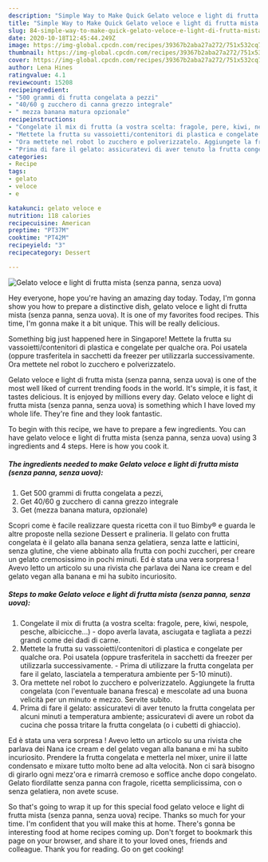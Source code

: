 ```yaml
---
description: "Simple Way to Make Quick Gelato veloce e light di frutta mista (senza panna, senza uova)"
title: "Simple Way to Make Quick Gelato veloce e light di frutta mista (senza panna, senza uova)"
slug: 84-simple-way-to-make-quick-gelato-veloce-e-light-di-frutta-mista-senza-panna-senza-uova
date: 2020-10-18T12:45:44.249Z
image: https://img-global.cpcdn.com/recipes/39367b2aba27a272/751x532cq70/gelato-veloce-e-light-di-frutta-mista-senza-panna-senza-uova-recipe-main-photo.jpg
thumbnail: https://img-global.cpcdn.com/recipes/39367b2aba27a272/751x532cq70/gelato-veloce-e-light-di-frutta-mista-senza-panna-senza-uova-recipe-main-photo.jpg
cover: https://img-global.cpcdn.com/recipes/39367b2aba27a272/751x532cq70/gelato-veloce-e-light-di-frutta-mista-senza-panna-senza-uova-recipe-main-photo.jpg
author: Lena Hines
ratingvalue: 4.1
reviewcount: 15208
recipeingredient:
- "500 grammi di frutta congelata a pezzi"
- "40/60 g zucchero di canna grezzo integrale"
- " mezza banana matura opzionale"
recipeinstructions:
- "Congelate il mix di frutta (a vostra scelta: fragole, pere, kiwi, nespole, pesche, albicicche...) dopo averla lavata, asciugata e tagliata a pezzi grandi come dei dadi di carne."
- "Mettete la frutta su vassoietti/contenitori di plastica e congelate per qualche ora. Poi usatela (oppure trasferitela in sacchetti da freezer per utilizzarla successivamente. Prima di utilizzare la frutta congelata per fare il gelato, lasciatela a temperatura ambiente per 5-10 minuti)."
- "Ora mettete nel robot lo zucchero e polverizzatelo. Aggiungete la frutta congelata (con l&#39;eventuale banana fresca) e mescolate ad una buona velicità per un minuto e mezzo. Servite subito."
- "Prima di fare il gelato: assicuratevi di aver tenuto la frutta congelata per alcuni minuti a temperatura ambiente; assicuratevi di avere un robot da cucina che possa tritare la frutta congelata (o i cubetti di ghiaccio)."
categories:
- Recipe
tags:
- gelato
- veloce
- e

katakunci: gelato veloce e 
nutrition: 118 calories
recipecuisine: American
preptime: "PT37M"
cooktime: "PT42M"
recipeyield: "3"
recipecategory: Dessert

---
```



![Gelato veloce e light di frutta mista (senza panna, senza uova)](https://img-global.cpcdn.com/recipes/39367b2aba27a272/751x532cq70/gelato-veloce-e-light-di-frutta-mista-senza-panna-senza-uova-recipe-main-photo.jpg)

Hey everyone, hope you're having an amazing day today. Today, I'm gonna show you how to prepare a distinctive dish, gelato veloce e light di frutta mista (senza panna, senza uova). It is one of my favorites food recipes. This time, I'm gonna make it a bit unique. This will be really delicious.

Something big just happened here in Singapore! Mettete la frutta su vassoietti/contenitori di plastica e congelate per qualche ora. Poi usatela (oppure trasferitela in sacchetti da freezer per utilizzarla successivamente. Ora mettete nel robot lo zucchero e polverizzatelo.

Gelato veloce e light di frutta mista (senza panna, senza uova) is one of the most well liked of current trending foods in the world. It's simple, it is fast, it tastes delicious. It is enjoyed by millions every day. Gelato veloce e light di frutta mista (senza panna, senza uova) is something which I have loved my whole life. They're fine and they look fantastic.


To begin with this recipe, we have to prepare a few ingredients. You can have gelato veloce e light di frutta mista (senza panna, senza uova) using 3 ingredients and 4 steps. Here is how you cook it.

<!--inarticleads1-->

##### The ingredients needed to make Gelato veloce e light di frutta mista (senza panna, senza uova):

1. Get 500 grammi di frutta congelata a pezzi,
1. Get 40/60 g zucchero di canna grezzo integrale
1. Get  (mezza banana matura, opzionale)


Scopri come è facile realizzare questa ricetta con il tuo Bimby® e guarda le altre proposte nella sezione Dessert e pralineria. Il gelato con frutta congelata è il gelato alla banana senza gelatiera, senza latte e latticini, senza glutine, che viene abbinato alla frutta con pochi zuccheri, per creare un gelato cremosissimo in pochi minuti. Ed è stata una vera sorpresa ! Avevo letto un articolo su una rivista che parlava dei Nana ice cream e del gelato vegan alla banana e mi ha subito incuriosito. 

<!--inarticleads2-->

##### Steps to make Gelato veloce e light di frutta mista (senza panna, senza uova):

1. Congelate il mix di frutta (a vostra scelta: fragole, pere, kiwi, nespole, pesche, albicicche...) - dopo averla lavata, asciugata e tagliata a pezzi grandi come dei dadi di carne.
1. Mettete la frutta su vassoietti/contenitori di plastica e congelate per qualche ora. Poi usatela (oppure trasferitela in sacchetti da freezer per utilizzarla successivamente. - Prima di utilizzare la frutta congelata per fare il gelato, lasciatela a temperatura ambiente per 5-10 minuti).
1. Ora mettete nel robot lo zucchero e polverizzatelo. Aggiungete la frutta congelata (con l&#39;eventuale banana fresca) e mescolate ad una buona velicità per un minuto e mezzo. Servite subito.
1. Prima di fare il gelato: assicuratevi di aver tenuto la frutta congelata per alcuni minuti a temperatura ambiente; assicuratevi di avere un robot da cucina che possa tritare la frutta congelata (o i cubetti di ghiaccio).


Ed è stata una vera sorpresa ! Avevo letto un articolo su una rivista che parlava dei Nana ice cream e del gelato vegan alla banana e mi ha subito incuriosito. Prendere la frutta congelata e metterla nel mixer, unire il latte condensato e mixare tutto molto bene ad alta velocità. Non ci sarà bisogno di girarlo ogni mezz&#39;ora e rimarrà cremoso e soffice anche dopo congelato. Gelato fiordilatte senza panna con fragole, ricetta semplicissima, con o senza gelatiera, non avete scuse. 

So that's going to wrap it up for this special food gelato veloce e light di frutta mista (senza panna, senza uova) recipe. Thanks so much for your time. I'm confident that you will make this at home. There's gonna be interesting food at home recipes coming up. Don't forget to bookmark this page on your browser, and share it to your loved ones, friends and colleague. Thank you for reading. Go on get cooking!
